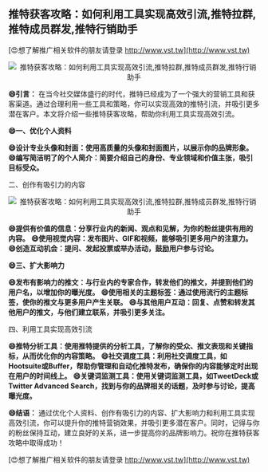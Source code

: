 ## **推特获客攻略：如何利用工具实现高效引流,推特拉群,推特成员群发,推特行销助手**

[😍想了解推广相关软件的朋友请登录 http://www.vst.tw](http://www.vst.tw)

 <center><img src="https://vst.tw/MP4/tuiguang/png/6.png" alt="推特获客攻略：如何利用工具实现高效引流,推特拉群,推特成员群发,推特行销助手"></center>

**😄引言：**
在当今社交媒体盛行的时代，推特已经成为了一个强大的营销工具和获客渠道。通过合理利用一些工具和策略，你可以实现高效的推特引流，并吸引更多潜在客户。本文将介绍一些推特获客攻略，帮助你利用工具实现高效引流。

**😄一、优化个人资料**

**😄设计专业头像和封面：使用高质量的头像和封面图片，以展示你的品牌形象。**
**😄编写简洁明了的个人简介：简要介绍自己的身份、专业领域和价值主张，吸引目标受众。**

二、创作有吸引力的内容

 <center><img src="https://vst.tw/MP4/tuiguang/png/2.png" alt="推特获客攻略：如何利用工具实现高效引流,推特拉群,推特成员群发,推特行销助手"></center>

**😄提供有价值的信息：分享行业内的新闻、观点和见解，为你的粉丝提供有用的内容。**
**😄使用视觉内容：发布图片、GIF和视频，能够吸引更多用户的注意力。**
**😄创造互动机会：提问、发起投票或举办活动，鼓励用户参与讨论。**

**😄三、扩大影响力**

**😄发布有影响力的推文：与行业内的专家合作，转发他们的推文，并提到他们的用户名，以增加你的曝光度。**
**😄使用相关的主题标签：通过使用流行的主题标签，使你的推文与更多用户产生关联。**
**😄与其他用户互动：回复、点赞和转发其他用户的推文，与他们建立联系，并吸引更多关注。**

四、利用工具实现高效引流

**😄推特分析工具：使用推特提供的分析工具，了解你的受众、推文表现和关键指标，从而优化你的内容策略。**
**😄社交调度工具：利用社交调度工具，如Hootsuite或Buffer，帮助你管理和自动化推特发布，确保你的内容能够定时出现在用户的时间线上。**
**😄关键词监测工具：使用关键词监测工具，如TweetDeck或Twitter Advanced Search，找到与你的品牌相关的话题，及时参与讨论，提高曝光度。**

**😄结语：**
通过优化个人资料、创作有吸引力的内容、扩大影响力和利用工具实现高效引流，你可以提升你的推特营销效果，并吸引更多潜在客户。同时，记得与你的粉丝保持互动，建立良好的关系，进一步提高你的品牌影响力。祝你在推特获客攻略中取得成功！

[😍想了解推广相关软件的朋友请登录 http://www.vst.tw](http://www.vst.tw)



